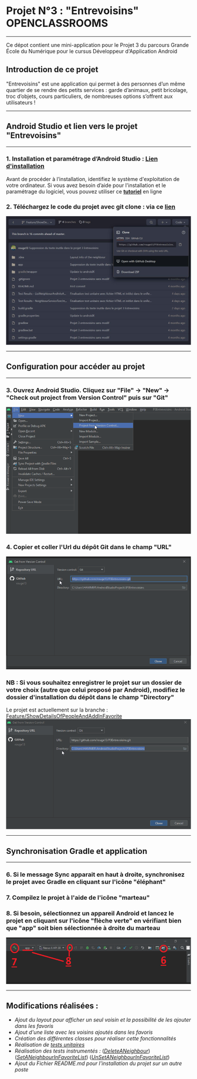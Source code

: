 # **Projet N°3 : "Entrevoisins" OPENCLASSROOMS**
_________________________________________________________________________________________________________________

Ce dépot contient une mini-application pour le Projet 3 du parcours Grande École du Numérique pour le cursus Développeur d'Application Android

## Introduction de ce projet

"Entrevoisins" est une application qui permet à des personnes d’un même quartier de se rendre des petits services : garde d’animaux, petit bricolage, troc d’objets, cours particuliers, de nombreuses options s’offrent aux utilisateurs !
_________________________________________________________________________________________________________________

## Android Studio et lien vers le projet **"Entrevoisins"**
_________________________________________________________________________________________________________________
### 1. Installation et paramétrage d’Android Studio :  **[Lien d'installation](https://developer.android.com/studio)**
Avant de procéder à l’installation, identifiez le système d'exploitation de votre ordinateur. Si vous avez besoin d’aide pour l'installation et le paramétrage du logiciel, vous pouvez utiliser ce **[tutoriel](https://www.tutorialspoint.com/android/android_studio.htm)** en ligne

### 2. Téléchargez le code du projet avec git clone : **via ce [lien](https://github.com/rouge13/P3Entrevoisins/tree/Feature/ShowDetailsOfPeopleAndAddInFavorite)**
![Clone_P3_Entrevoisins.JPG](Clone_P3_Entrevoisins.JPG)
_________________________________________________________________________________________________________________

## Configuration pour accéder au projet
_________________________________________________________________________________________________________________

### 3. Ouvrez Android Studio. Cliquez sur "File" -> "New" -> "Check out project from Version Control" puis sur "Git"
![Check_out_project_from_version_control.png](Check_out_project_from_version_control.png)

### 4. Copier et coller l'Url du dépôt Git dans le champ "URL"
![Copier_coller_URL.png](Copier_coller_URL.png)

###  NB : Si vous souhaitez enregistrer le projet sur un dossier de votre choix (autre que celui proposé par Android), modifiez le dossier d'installation du dépôt dans le champ "Directory"
Le projet est actuellement sur la branche : [Feature/ShowDetailsOfPeopleAndAddInFavorite](Branche_actuelle.png)
![Saisir_emplacement.png](Saisir_emplacement.png)
_________________________________________________________________________________________________________________

## Synchronisation Gradle et application
_________________________________________________________________________________________________________________


### 6. Si le message Sync apparait en haut à droite, synchronisez le projet avec Gradle en cliquant sur l'icône "éléphant"

### 7. Compilez le projet à l'aide de l'icône "marteau"

### 8. Si besoin, sélectionnez un appareil Android et lancez le projet en cliquant sur l'icône "flèche verte" en vérifiant bien que "app" soit bien sélectionnée à droite du marteau

![Etape_6_7_8_lancement_application.png](Etape_6_7_8_lancement_application.png)


_________________________________________________________________________________________________________________

## Modifications réalisées : 
- *Ajout du layout pour afficher un seul voisin et la possibilité de les ajouter dans les favoris*
- *Ajout d'une liste avec les voisins ajoutés dans les favoris*
- *Création des différentes classes pour réaliser cette fonctionnalités*
- *Réalisation de [tests unitaires](https://refined-github-html-preview.kidonng.workers.dev/rouge13/P3Entrevoisins/raw/Feature/ShowDetailsOfPeopleAndAddInFavorite/Test%20Results%20-%20NeighbourServiceTest.html)*
- *Réalisation des tests instrumentés :*
(*[DeleteANeighbour](https://github.com/rouge13/P3Entrevoisins/blob/Feature/ShowDetailsOfPeopleAndAddInFavorite/Test%20Results%20-%20DeleteANeighbour.html)*)
(*[SetANeighbourInFavoriteList](https://github.com/rouge13/P3Entrevoisins/blob/Feature/ShowDetailsOfPeopleAndAddInFavorite/Test%20Results%20-%20SetANeighbourInList.html)*)
(*[UnSetANeighbourInFavoriteList](https://github.com/rouge13/P3Entrevoisins/blob/Feature/ShowDetailsOfPeopleAndAddInFavorite/Test%20Results%20-%20UnSetFavoriteInList.html)*)
- *Ajout du Fichier README.md pour l'installation du projet sur un autre poste*







